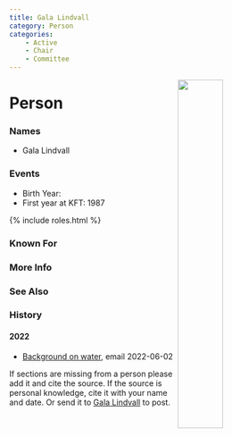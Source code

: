 ```yaml
---
title: Gala Lindvall
category: Person
categories:
    - Active
    - Chair
    - Committee
---
```

<img src="2022-Gala.jpeg" style="width: 40%;" align="right">

# Person

### Names
- Gala Lindvall

### Events
- Birth Year:
- First year at KFT: 1987

{% include roles.html %}
### Known For
### More Info
### See Also
### History

#### 2022
- [Background on water](2022-06-02-Water), email 2022-06-02

If sections are missing from a person please add it and cite the source. If the source is personal knowledge, cite it with your name and date. Or send it to [Gala Lindvall](Gala-Lindvall) to post.
